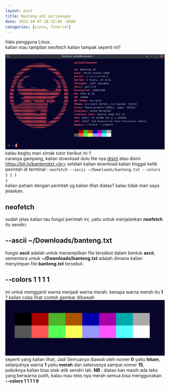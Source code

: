 ```yaml
---
layout: post
title: Banteng pdi perjuangan
date: 2022-10-07 18:32:00 -0500
categories: [Linux, Tutorial]
---
```

Halo pengguna Linux.<br>
kalian mau tampilan neofetch kalian tampak seperti ini?

![image info](/gambar/banteng.png)
kalau begitu mari simak tutor berikut ini !!<br>
caranya gampang, kalian download dulu file nya [disini](https://bit.ly/bantengtxt) atau disini https://bit.ly/bantengtxt.<br>
setelah kalian download kalian tinggal ketik perintah di terminal : <code>neofetch --ascii ~/Downloads/banteng.txt --colors 1 1 1 1</code><br>
kalian paham dengan perintah yg kalian lihat diatas? kalau tidak mari saya jelaskan.
## neofetch
sudah jelas kalian tau fungsi perintah ini, yaitu untuk menjalankan **neofetch** itu sendiri.
## --ascii ~/Downloads/banteng.txt
fungsi **ascii** adalah untuk menampilkan file tersebut dalam bentuk **ascii**, sementara untuk **~/Downloads/banteng.txt** adalah dimana kalian menyimpan file **banteng.txt** tersebut.
## --colors 1 1 1 1
ini untuk mengganti warna menjadi warna merah. kenapa warna merah itu **1** ? kalian coba lihat contoh gambar dibawah
![image info](/gambar/warna.png)
seperti yang kalian lihat, Jadi Semuanya diawali oleh nomer **0** yaitu **hitam**, selanjutnya warna **1** yaitu **merah** dan seterusnya sampai nomer **15**, pokoknya kalian bisa otak-atik sendiri lah.
**NB** : diatas kan masih ada teks yang berwarna putih, kalau mau teks nya merah semua bisa menggunakan **--colors 1 1 1 1 9**